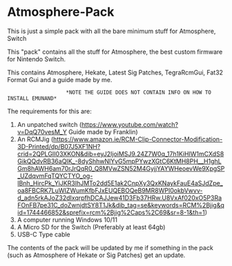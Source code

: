 # Atmosphere-Pack
This is just a simple pack with all the bare minimum stuff for Atmosphere, Switch

This "pack" contains all the stuff for Atmosphere, the best custom firmware for Nintendo Switch.

This contains Atmosphere, Hekate, Latest Sig Patches, TegraRcmGui, Fat32 Format Gui and a guide made by me.

                       *NOTE THE GUIDE DOES NOT CONTAIN INFO ON HOW TO INSTALL EMUNAND*

The requirements for this are:
1. An unpatched switch (https://www.youtube.com/watch?v=DqQ70vesM_Y Guide made by Franklin) 
2. An RCMJig (https://www.amazon.ie/RCM-Clip-Connector-Modification-3D-Printed/dp/B07J5XF1NH?crid=2QPLGII03XKON&dib=eyJ2IjoiMSJ9.24Z7W0q_17h1KiHIW1mCXdS8GikQQdvRB36aQIK_-8dyShhwNlYvG5mpPYwzXGtC6KtMH8PH__H1ghLGm8hAWH6am70rJrQqR0_Q8MVwZSN52M4GyjjYAYWHeoevWe9XpgSP_UZdqvmFqTQYCTYO_og-lBnh_HircPk_YiJKR3IhJMTo2dd5E1ak2CnpXy3QxKNaykFauE4aSJdZpe_oa8FBCRK7LuWIZWumKfbFJxEUQEBOQeB9MR8WPI0okbVwvv-d_adn5rkAJoZ32dIxqrpfhDCAJJew41D3Fb37HRw.U8VxAf020xO5P3RaFOnFB7pe31C_doZwnjdtSY8T1Jk&dib_tag=se&keywords=RCM%2Bjig&qid=1744466852&sprefix=rcm%2Bjig%2Caps%2C69&sr=8-1&th=1)
3. A computer running Windows 10/11
4. A Micro SD for the Switch (Preferably at least 64gb)
5. USB-C Type cable

The contents of the pack will be updated by me if something in the pack (such as Atmosphere of Hekate or Sig Patches) get an update.
